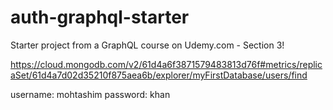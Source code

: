 # auth-graphql-starter
Starter project from a GraphQL course on Udemy.com - Section 3!

https://cloud.mongodb.com/v2/61d4a6f3871579483813d76f#metrics/replicaSet/61d4a7d02d35210f875aea6b/explorer/myFirstDatabase/users/find

username: mohtashim
password: khan